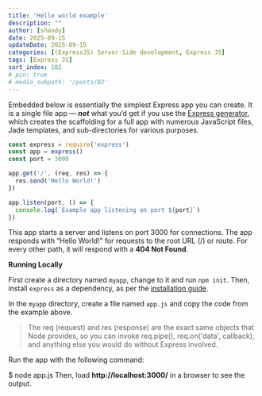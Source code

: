 ```yaml
---
title: 'Hello world example'
description: ""
author: [shandy]
date: 2025-09-15
updateDate: 2025-09-15
categories: [(ExpressJS) Server-Side development, Express JS]
tags: [Express JS]
sort_index: 102
# pin: true
# media_subpath: '/posts/02'
---
```


Embedded below is essentially the simplest Express app you can create. It is a single file app — ***not*** what you’d get if you use the [Express generator](/posts/2025-09-15-express-generator-03-express-application-generator), which creates the scaffolding for a full app with numerous JavaScript files, Jade templates, and sub-directories for various purposes.

```js
const express = require('express')
const app = express()
const port = 3000

app.get('/', (req, res) => {
  res.send('Hello World!')
})

app.listen(port, () => {
  console.log(`Example app listening on port ${port}`)
})
```

This app starts a server and listens on port 3000 for connections. The app responds with “Hello World!” for requests to the root URL (/) or route. For every other path, it will respond with a **404 Not Found**.

**Running Locally**

First create a directory named `myapp`, change to it and run `npm init`. Then, install `express` as a dependency, as per the [installation guide](/posts/2025-09-15-express-generator-03-express-application-generator).

In the `myapp` directory, create a file named `app.js` and copy the code from the example above.

>The req (request) and res (response) are the exact same objects that Node provides, so you can invoke req.pipe(), req.on('data', callback), and anything else you would do without Express involved.

Run the app with the following command:

$ node app.js
Then, load **http://localhost:3000/** in a browser to see the output.

